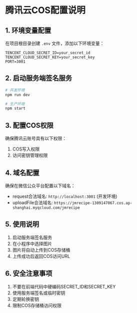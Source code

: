 # 腾讯云COS配置说明

## 1. 环境变量配置

在项目根目录创建 `.env` 文件，添加以下环境变量：

```
TENCENT_CLOUD_SECRET_ID=your_secret_id
TENCENT_CLOUD_SECRET_KEY=your_secret_key
PORT=3001
```

## 2. 启动服务端签名服务

```bash
# 开发环境
npm run dev

# 生产环境
npm start
```

## 3. 配置COS权限

确保腾讯云账号具有以下权限：

1. COS写入权限
2. 访问密钥管理权限

## 4. 域名配置

确保在微信公众平台配置以下域名：

- request合法域名: `http://localhost:3001` (开发环境)
- uploadFile合法域名: `https://jmrecipe-1309147067.cos.ap-shanghai.myqcloud.com/jmrecipe`

## 5. 使用说明

1. 启动服务端签名服务
2. 在小程序中选择图片
3. 图片将自动上传到COS存储桶
4. 上传成功后返回COS访问URL

## 6. 安全注意事项

1. 不要在前端代码中硬编码SECRET_ID和SECRET_KEY
2. 使用服务端签名或临时密钥
3. 定期轮换密钥
4. 限制COS存储桶访问权限